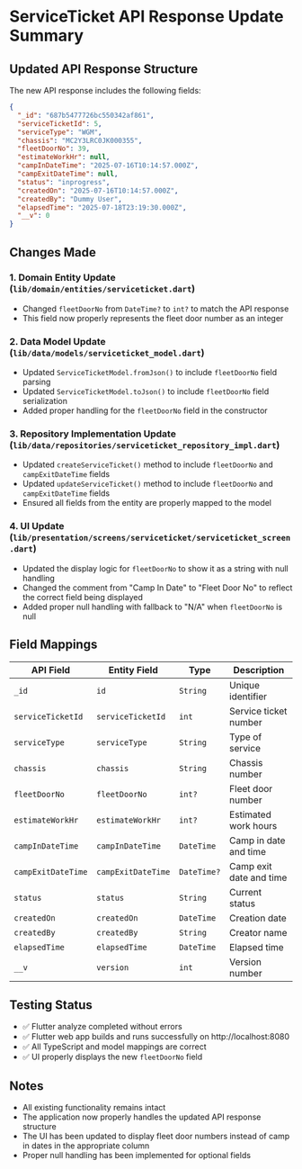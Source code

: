# ServiceTicket API Response Update Summary

## Updated API Response Structure

The new API response includes the following fields:

```json
{
  "_id": "687b5477726bc550342af861",
  "serviceTicketId": 5,
  "serviceType": "WGM",
  "chassis": "MC2Y3LRC0JK000355",
  "fleetDoorNo": 39,
  "estimateWorkHr": null,
  "campInDateTime": "2025-07-16T10:14:57.000Z",
  "campExitDateTime": null,
  "status": "inprogress",
  "createdOn": "2025-07-16T10:14:57.000Z",
  "createdBy": "Dummy User",
  "elapsedTime": "2025-07-18T23:19:30.000Z",
  "__v": 0
}
```

## Changes Made

### 1. Domain Entity Update (`lib/domain/entities/serviceticket.dart`)

- Changed `fleetDoorNo` from `DateTime?` to `int?` to match the API response
- This field now properly represents the fleet door number as an integer

### 2. Data Model Update (`lib/data/models/serviceticket_model.dart`)

- Updated `ServiceTicketModel.fromJson()` to include `fleetDoorNo` field parsing
- Updated `ServiceTicketModel.toJson()` to include `fleetDoorNo` field serialization
- Added proper handling for the `fleetDoorNo` field in the constructor

### 3. Repository Implementation Update (`lib/data/repositories/serviceticket_repository_impl.dart`)

- Updated `createServiceTicket()` method to include `fleetDoorNo` and `campExitDateTime` fields
- Updated `updateServiceTicket()` method to include `fleetDoorNo` and `campExitDateTime` fields
- Ensured all fields from the entity are properly mapped to the model

### 4. UI Update (`lib/presentation/screens/serviceticket/serviceticket_screen.dart`)

- Updated the display logic for `fleetDoorNo` to show it as a string with null handling
- Changed the comment from "Camp In Date" to "Fleet Door No" to reflect the correct field being displayed
- Added proper null handling with fallback to "N/A" when `fleetDoorNo` is null

## Field Mappings

| API Field          | Entity Field       | Type        | Description             |
| ------------------ | ------------------ | ----------- | ----------------------- |
| `_id`              | `id`               | `String`    | Unique identifier       |
| `serviceTicketId`  | `serviceTicketId`  | `int`       | Service ticket number   |
| `serviceType`      | `serviceType`      | `String`    | Type of service         |
| `chassis`          | `chassis`          | `String`    | Chassis number          |
| `fleetDoorNo`      | `fleetDoorNo`      | `int?`      | Fleet door number       |
| `estimateWorkHr`   | `estimateWorkHr`   | `int?`      | Estimated work hours    |
| `campInDateTime`   | `campInDateTime`   | `DateTime`  | Camp in date and time   |
| `campExitDateTime` | `campExitDateTime` | `DateTime?` | Camp exit date and time |
| `status`           | `status`           | `String`    | Current status          |
| `createdOn`        | `createdOn`        | `DateTime`  | Creation date           |
| `createdBy`        | `createdBy`        | `String`    | Creator name            |
| `elapsedTime`      | `elapsedTime`      | `DateTime`  | Elapsed time            |
| `__v`              | `version`          | `int`       | Version number          |

## Testing Status

- ✅ Flutter analyze completed without errors
- ✅ Flutter web app builds and runs successfully on http://localhost:8080
- ✅ All TypeScript and model mappings are correct
- ✅ UI properly displays the new `fleetDoorNo` field

## Notes

- All existing functionality remains intact
- The application now properly handles the updated API response structure
- The UI has been updated to display fleet door numbers instead of camp in dates in the appropriate column
- Proper null handling has been implemented for optional fields
